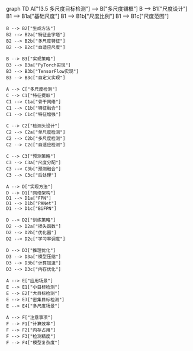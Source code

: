 graph TD
    A["13.5 多尺度目标检测"] --> B["多尺度锚框"]
    B --> B1["尺度设计"]
    B1 --> B1a["基础尺度"]
    B1 --> B1b["尺度比例"]
    B1 --> B1c["尺度范围"]
    
    B --> B2["生成方法"]
    B2 --> B2a["特征金字塔"]
    B2 --> B2b["多尺度特征"]
    B2 --> B2c["自适应尺度"]
    
    B --> B3["实现策略"]
    B3 --> B3a["PyTorch实现"]
    B3 --> B3b["TensorFlow实现"]
    B3 --> B3c["自定义实现"]
    
    A --> C["多尺度检测"]
    C --> C1["特征提取"]
    C1 --> C1a["骨干网络"]
    C1 --> C1b["特征融合"]
    C1 --> C1c["特征增强"]
    
    C --> C2["检测头设计"]
    C2 --> C2a["单尺度检测"]
    C2 --> C2b["多尺度检测"]
    C2 --> C2c["自适应检测"]
    
    C --> C3["预测策略"]
    C3 --> C3a["尺度分配"]
    C3 --> C3b["预测融合"]
    C3 --> C3c["后处理"]
    
    A --> D["实现方法"]
    D --> D1["网络架构"]
    D1 --> D1a["FPN"]
    D1 --> D1b["PANet"]
    D1 --> D1c["BiFPN"]
    
    D --> D2["训练策略"]
    D2 --> D2a["损失函数"]
    D2 --> D2b["优化器"]
    D2 --> D2c["学习率调度"]
    
    D --> D3["推理优化"]
    D3 --> D3a["模型压缩"]
    D3 --> D3b["计算加速"]
    D3 --> D3c["内存优化"]
    
    A --> E["应用场景"]
    E --> E1["小目标检测"]
    E --> E2["大目标检测"]
    E --> E3["密集目标检测"]
    E --> E4["多尺度场景"]
    
    A --> F["注意事项"]
    F --> F1["计算效率"]
    F --> F2["内存占用"]
    F --> F3["检测精度"]
    F --> F4["模型复杂度"] 